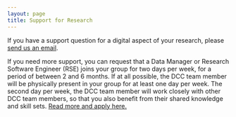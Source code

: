 ```yaml
---
layout: page
title: Support for Research
---
```

If you have a support question for a digital aspect of your research, please [send us an email](mailto:support4research@tudelft.nl).

If you need more support, you can request that a Data Manager or Research Software Engineer (RSE) joins your group for two days per week, for a period of between 2 and 6 months. 
If at all possible, the DCC team member will be physically present in your group for at least one day per week. 
The second day per week, the DCC team member will work closely with other DCC team members, so that you also benefit from their shared knowledge and skill sets. 
[Read more and apply here.](assignment-application.html)
